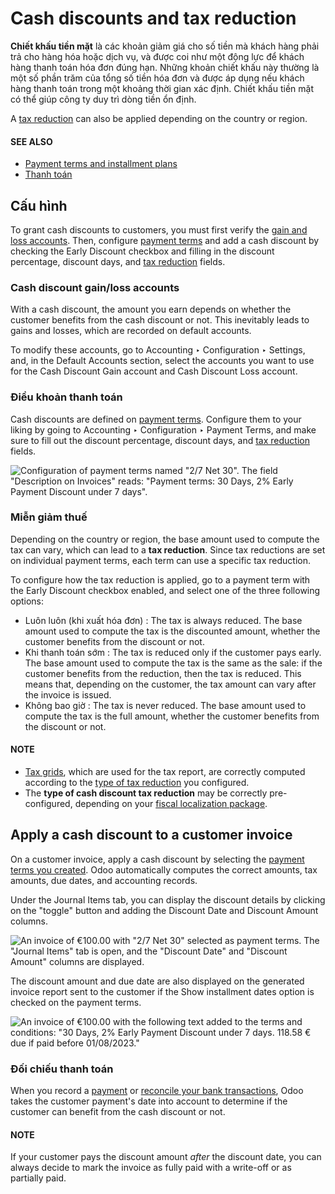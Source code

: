 # Cash discounts and tax reduction

**Chiết khấu tiền mặt** là các khoản giảm giá cho số tiền mà khách hàng phải trả cho hàng hóa hoặc dịch vụ, và được coi như một động lực để khách hàng thanh toán hóa đơn đúng hạn. Những khoản chiết khấu này thường là một số phần trăm của tổng số tiền hóa đơn và được áp dụng nếu khách hàng thanh toán trong một khoảng thời gian xác định. Chiết khấu tiền mặt có thể giúp công ty duy trì dòng tiền ổn định.

A [tax reduction](#cash-discounts-tax-reductions) can also be applied depending on the country
or region.

#### SEE ALSO
- [Payment terms and installment plans](payment_terms.md)
- [Thanh toán](../payments.md)

<a id="cash-discounts-configuration"></a>

## Cấu hình

To grant cash discounts to customers, you must first verify the [gain and loss accounts](#cash-discounts-gain-loss-accounts). Then, configure [payment terms](#cash-discounts-payment-terms) and add a cash discount by checking the Early Discount
checkbox and filling in the discount percentage, discount days, and [tax
reduction](#cash-discounts-tax-reductions) fields.

<a id="cash-discounts-gain-loss-accounts"></a>

### Cash discount gain/loss accounts

With a cash discount, the amount you earn depends on whether the customer benefits from the cash
discount or not. This inevitably leads to gains and losses, which are recorded on default accounts.

To modify these accounts, go to Accounting ‣ Configuration ‣ Settings, and, in
the Default Accounts section, select the accounts you want to use for the
Cash Discount Gain account and Cash Discount Loss account.

<a id="cash-discounts-payment-terms"></a>

### Điều khoản thanh toán

Cash discounts are defined on [payment terms](payment_terms.md). Configure them to your liking by
going to Accounting ‣ Configuration ‣ Payment Terms, and make sure to fill out
the discount percentage, discount days, and [tax reduction](#cash-discounts-tax-reductions)
fields.

![Configuration of payment terms named "2/7 Net 30". The field "Description on Invoices"
reads: "Payment terms: 30 Days, 2% Early Payment Discount under 7 days".](cash_discounts/payment-terms.png)

<a id="cash-discounts-tax-reductions"></a>

### Miễn giảm thuế

Depending on the country or region, the base amount used to compute the tax can vary, which can lead
to a **tax reduction**. Since tax reductions are set on individual payment terms, each term can use
a specific tax reduction.

To configure how the tax reduction is applied, go to a payment term with the Early
Discount checkbox enabled, and select one of the three following options:

- Luôn luôn (khi xuất hóa đơn)
  : The tax is always reduced. The base amount used to compute the tax is the discounted amount,
    whether the customer benefits from the discount or not.
- Khi thanh toán sớm
  : The tax is reduced only if the customer pays early. The base amount used to compute the tax is the
    same as the sale: if the customer benefits from the reduction, then the tax is reduced. This means
    that, depending on the customer, the tax amount can vary after the invoice is issued.
- Không bao giờ
  : The tax is never reduced. The base amount used to compute the tax is the full amount, whether the
    customer benefits from the discount or not.

#### NOTE
- [Tax grids](../reporting/tax_returns.md#tax-returns-tax-grids), which are used for the tax report, are correctly
  computed according to the [type of tax reduction](#cash-discounts-tax-reductions) you
  configured.
- The **type of cash discount tax reduction** may be correctly pre-configured, depending on your
  [fiscal localization package](../../fiscal_localizations.md#fiscal-localizations-packages).

<a id="cash-discounts-customer-invoice"></a>

## Apply a cash discount to a customer invoice

On a customer invoice, apply a cash discount by selecting the [payment terms you created](#cash-discounts-payment-terms). Odoo automatically computes the correct amounts, tax amounts, due
dates, and accounting records.

Under the Journal Items tab, you can display the discount details by clicking on the
"toggle" button and adding the Discount Date and Discount Amount columns.

![An invoice of €100.00 with "2/7 Net 30" selected as payment terms. The "Journal Items" tab
is open, and the "Discount Date" and "Discount Amount" columns are displayed.](cash_discounts/invoice-journal-entry.png)

The discount amount and due date are also displayed on the generated invoice report sent to the
customer if the Show installment dates option is checked on the payment terms.

![An invoice of €100.00 with the following text added to the terms and conditions: "30
Days, 2% Early Payment Discount under 7 days. 118.58 € due if paid before 01/08/2023."](cash_discounts/invoice-print.png)

### Đối chiếu thanh toán

When you record a [payment](../payments.md) or [reconcile your bank transactions](../bank/reconciliation.md), Odoo takes the customer payment's date into account to determine if the
customer can benefit from the cash discount or not.

#### NOTE
If your customer pays the discount amount *after* the discount date, you can always decide to
mark the invoice as fully paid with a write-off or as partially paid.
